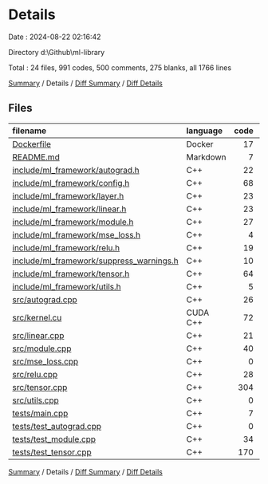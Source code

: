 # Details

Date : 2024-08-22 02:16:42

Directory d:\\Github\\ml-library

Total : 24 files,  991 codes, 500 comments, 275 blanks, all 1766 lines

[Summary](results.md) / Details / [Diff Summary](diff.md) / [Diff Details](diff-details.md)

## Files
| filename | language | code | comment | blank | total |
| :--- | :--- | ---: | ---: | ---: | ---: |
| [Dockerfile](/Dockerfile) | Docker | 17 | 24 | 10 | 51 |
| [README.md](/README.md) | Markdown | 7 | 0 | 1 | 8 |
| [include/ml_framework/autograd.h](/include/ml_framework/autograd.h) | C++ | 22 | 4 | 7 | 33 |
| [include/ml_framework/config.h](/include/ml_framework/config.h) | C++ | 68 | 9 | 10 | 87 |
| [include/ml_framework/layer.h](/include/ml_framework/layer.h) | C++ | 23 | 1 | 3 | 27 |
| [include/ml_framework/linear.h](/include/ml_framework/linear.h) | C++ | 23 | 5 | 4 | 32 |
| [include/ml_framework/module.h](/include/ml_framework/module.h) | C++ | 27 | 7 | 5 | 39 |
| [include/ml_framework/mse_loss.h](/include/ml_framework/mse_loss.h) | C++ | 4 | 2 | 0 | 6 |
| [include/ml_framework/relu.h](/include/ml_framework/relu.h) | C++ | 19 | 0 | 6 | 25 |
| [include/ml_framework/suppress_warnings.h](/include/ml_framework/suppress_warnings.h) | C++ | 10 | 1 | 3 | 14 |
| [include/ml_framework/tensor.h](/include/ml_framework/tensor.h) | C++ | 64 | 5 | 11 | 80 |
| [include/ml_framework/utils.h](/include/ml_framework/utils.h) | C++ | 5 | 2 | 1 | 8 |
| [src/autograd.cpp](/src/autograd.cpp) | C++ | 26 | 4 | 8 | 38 |
| [src/kernel.cu](/src/kernel.cu) | CUDA C++ | 72 | 10 | 18 | 100 |
| [src/linear.cpp](/src/linear.cpp) | C++ | 21 | 19 | 8 | 48 |
| [src/module.cpp](/src/module.cpp) | C++ | 40 | 90 | 19 | 149 |
| [src/mse_loss.cpp](/src/mse_loss.cpp) | C++ | 0 | 0 | 1 | 1 |
| [src/relu.cpp](/src/relu.cpp) | C++ | 28 | 0 | 6 | 34 |
| [src/tensor.cpp](/src/tensor.cpp) | C++ | 304 | 95 | 64 | 463 |
| [src/utils.cpp](/src/utils.cpp) | C++ | 0 | 0 | 1 | 1 |
| [tests/main.cpp](/tests/main.cpp) | C++ | 7 | 0 | 1 | 8 |
| [tests/test_autograd.cpp](/tests/test_autograd.cpp) | C++ | 0 | 0 | 1 | 1 |
| [tests/test_module.cpp](/tests/test_module.cpp) | C++ | 34 | 187 | 44 | 265 |
| [tests/test_tensor.cpp](/tests/test_tensor.cpp) | C++ | 170 | 35 | 43 | 248 |

[Summary](results.md) / Details / [Diff Summary](diff.md) / [Diff Details](diff-details.md)